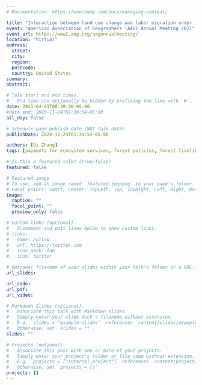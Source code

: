 ```yaml
---
# Documentation: https://wowchemy.com/docs/managing-content/

title: "Interaction between land use change and labor migration under forest conservation"
event: "American Association of Geographers (AAG) Annual Meeting 2021"
event_url: https://www2.aag.org/aagannualmeeting/
location: "Virtual"
address:
  street:
  city:
  region:
  postcode:
  country: United States
summary: 
abstract: 

# Talk start and end times.
#   End time can optionally be hidden by prefixing the line with `#`.
date: 2021-04-01T08:30:00-05:00
#date_end: 2020-11-24T01:39:54-05:00
all_day: false

# Schedule page publish date (NOT talk date).
publishDate: 2020-11-24T01:39:54-05:00

authors: [Qi Zhang]
tags: [payments for ecosystem services, forest policies, forest livelihoods]

# Is this a featured talk? (true/false)
featured: false

# Featured image
# To use, add an image named `featured.jpg/png` to your page's folder. 
# Focal points: Smart, Center, TopLeft, Top, TopRight, Left, Right, BottomLeft, Bottom, BottomRight.
image:
  caption: ""
  focal_point: ""
  preview_only: false

# Custom links (optional).
#   Uncomment and edit lines below to show custom links.
# links:
# - name: Follow
#   url: https://twitter.com
#   icon_pack: fab
#   icon: twitter

# Optional filename of your slides within your talk's folder or a URL.
url_slides:

url_code:
url_pdf:
url_video:

# Markdown Slides (optional).
#   Associate this talk with Markdown slides.
#   Simply enter your slide deck's filename without extension.
#   E.g. `slides = "example-slides"` references `content/slides/example-slides.md`.
#   Otherwise, set `slides = ""`.
slides: ""

# Projects (optional).
#   Associate this post with one or more of your projects.
#   Simply enter your project's folder or file name without extension.
#   E.g. `projects = ["internal-project"]` references `content/project/deep-learning/index.md`.
#   Otherwise, set `projects = []`.
projects: []
---
```

